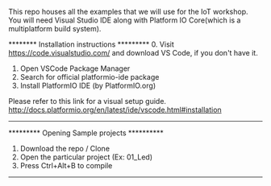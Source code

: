 This repo houses all the examples that we will use for the IoT workshop.
You will need Visual Studio IDE along with Platform IO Core(which is a multiplatform build system).


********   Installation instructions *********
0. Visit https://code.visualstudio.com/ and download VS Code, if you don't have it.
1. Open VSCode Package Manager
2. Search for official platformio-ide package
3. Install PlatformIO IDE (by PlatformIO.org)

Please refer to this link for a visual setup guide.
http://docs.platformio.org/en/latest/ide/vscode.html#installation
***********************************************

*********   Opening Sample projects  **********
1. Download the repo / Clone
2. Open the particular project (Ex: 01_Led)
3. Press Ctrl+Alt+B to compile
***********************************************